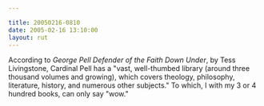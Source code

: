 ```yaml
---

title: 20050216-0810
date: 2005-02-16 13:10:00
layout: rut
---
```


According to <em>George Pell Defender of the Faith Down Under</em>,
by Tess Livingstone, Cardinal Pell has a "vast, well-thumbed library
(around three thousand volumes and growing), which covers theology,
philosophy, literature, history, and numerous other subjects."
To which, I with my 3 or 4 hundred books, can only say "wow."

